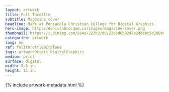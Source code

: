 ```yaml
---
layout: artwork
title: Full Throttle
subtitle: Magazine cover
headline: Made at Pensacola Christian College for Digital Graphics
hero-image: http://denislabrecque.ca/images/magazine-cover.png
thumbnail: https://i.pinimg.com/564x/22/b3/d6/22b3d6b0247a24bebc5d180bc4784706.jpg
categories: artwork
lang: en
ref: fullthrottleairplane
tags: artworkDetail DigitalGraphics
medium: print
surface: digital
width: 8.5 in.
height: 11 in.
---
```

{% include artwork-metadata.html %}

